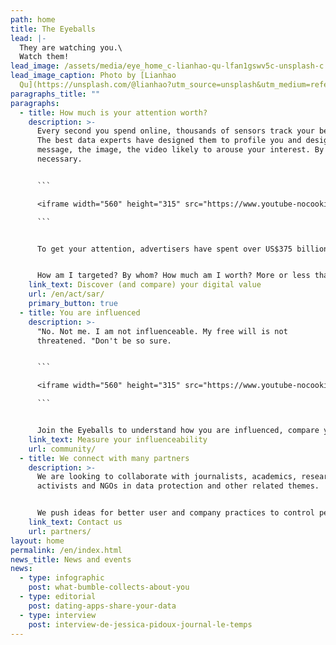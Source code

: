 ```yaml
---
path: home
title: The Eyeballs
lead: |-
  They are watching you.\
  Watch them!
lead_image: /assets/media/eye_home_c-lianhao-qu-lfan1gswv5c-unsplash-c.jpeg
lead_image_caption: Photo by [Lianhao
  Qu](https://unsplash.com/@lianhao?utm_source=unsplash&utm_medium=referral&utm_content=creditCopyText)
paragraphs_title: ""
paragraphs:
  - title: How much is your attention worth?
    description: >-
      Every second you spend online, thousands of sensors track your behaviour.
      The best data experts have designed them to profile you and design the
      message, the image, the video likely to arouse your interest. By any means
      necessary.


      ```

      <iframe width="560" height="315" src="https://www.youtube-nocookie.com/embed/G1_ryVCLWoc" title="YouTube video player" frameborder="0" allow="accelerometer; autoplay; clipboard-write; encrypted-media; gyroscope; picture-in-picture" allowfullscreen></iframe>

      ```


      To get your attention, advertisers have spent over US$375 billion on digital media in 2020 alone. 


      How am I targeted? By whom? How much am I worth? More or less than my neighbour? Why? Join the Eyeballs and find out what digital sauce you are being eaten with.
    link_text: Discover (and compare) your digital value
    url: /en/act/sar/
    primary_button: true
  - title: You are influenced
    description: >-
      "No. Not me. I am not influenceable. My free will is not
      threatened. "Don't be so sure.


      ```

      <iframe width="560" height="315" src="https://www.youtube-nocookie.com/embed/rPcrvRuEv9k?start=7" title="YouTube video player" frameborder="0" allow="accelerometer; autoplay; clipboard-write; encrypted-media; gyroscope; picture-in-picture" allowfullscreen></iframe>

      ```


      Join the Eyeballs to understand how you are influenced, compare yourself to the average and see the difference in how your profile is perceived between the different networks and media you use.
    link_text: Measure your influenceability
    url: community/
  - title: We connect with many partners
    description: >-
      We are looking to collaborate with journalists, academics, researchers,
      activists and NGOs in data protection and other related themes.


      We push ideas for better user and company practices to control personal data and date safely online. We are particularly interested in raising awareness, as well as building methodological protocols and privacy tools for data protection and literacy.
    link_text: Contact us
    url: partners/
layout: home
permalink: /en/index.html
news_title: News and events
news:
  - type: infographic
    post: what-bumble-collects-about-you
  - type: editorial
    post: dating-apps-share-your-data
  - type: interview
    post: interview-de-jessica-pidoux-journal-le-temps
---
```

